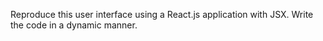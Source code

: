 Reproduce this user interface using a React.js application with JSX. Write the code in a dynamic manner.
